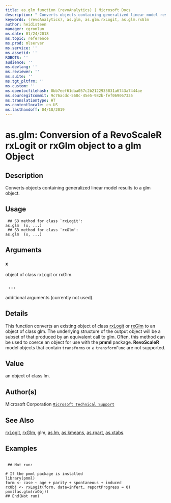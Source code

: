 ```yaml
---
title: as.glm function (revoAnalytics) | Microsoft Docs
description: " Converts objects containing generalized linear model results to a glm object. "
keywords: (revoAnalytics), as.glm, as.glm.rxLogit, as.glm.rxGlm
author: heidisteen
manager: cgronlun
ms.date: 01/24/2018
ms.topic: reference
ms.prod: mlserver
ms.service: ''
ms.assetid: ''
ROBOTS: ''
audience: ''
ms.devlang: ''
ms.reviewer: ''
ms.suite: ''
ms.tgt_pltfrm: ''
ms.custom: ''
ms.openlocfilehash: 8bb7eef61daa057c2b2122935831a6743a7444ae
ms.sourcegitcommit: 9c76acdc-560c-45e5-982b-fef069067335
ms.translationtype: HT
ms.contentlocale: en-US
ms.lasthandoff: 04/18/2019
---
```

 # <a name="asglm-conversion-of-a-revoscaler-rxlogit-or-rxglm-object-to-a-glm-object"></a>as.glm: Conversion of a RevoScaleR rxLogit or rxGlm object to a glm Object 
 ## <a name="description"></a>Description

Converts objects containing generalized linear model results to a glm object.


 ## <a name="usage"></a>Usage

```   
 ## S3 method for class `rxLogit':
as.glm  (x, ...)
 ## S3 method for class `rxGlm':
as.glm  (x, ...)

```

 ## <a name="arguments"></a>Arguments



 ### `x`
 object of class rxLogit or rxGlm. 


 ### ` ...`
 additional arguments (currently not used). 




 ## <a name="details"></a>Details

This function converts an existing object of class [rxLogit](rxLogit.md) or [rxGlm](rxGLM.md) to an object of class glm.
The underlying structure of the output object will be a subset of that produced by an equivalent call to glm. Often, this method can be used to coerce an object for use with the **pmml** package. **RevoScaleR** model objects that contain `transforms` or a `transformFunc` are not supported.



 ## <a name="value"></a>Value

an object of class lm.


 ## <a name="authors"></a>Author(s)
 Microsoft Corporation [`Microsoft Technical Support`](https://go.microsoft.com/fwlink/?LinkID=698556&clcid=0x409)


 ## <a name="see-also"></a>See Also

[rxLogit](rxLogit.md), [rxGlm](rxGLM.md), glm, [as.lm](as.lm.md), [as.kmeans](as.kmeans.md), [as.rpart](as.rpart.md), [as.xtabs](as.xtabs.md).


 ## <a name="examples"></a>Examples

 ```

  ## Not run:

# If the pmml package is installed 
library(pmml)
form <- case ~ age + parity + spontaneous + induced
rxObj <- rxLogit(form, data=infert, reportProgress = 0)
pmml(as.glm(rxObj))
 ## End(Not run) 
```


